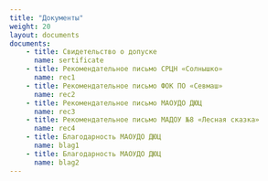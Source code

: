 ```yaml
---
title: "Документы"
weight: 20
layout: documents
documents:
    - title: Свидетельство о допуске
      name: sertificate
    - title: Рекомендательное письмо СРЦН «Солнышко»
      name: rec1
    - title: Рекомендательное письмо ФОК ПО «Севмаш»
      name: rec2
    - title: Рекомендательное письмо МАОУДО ДЮЦ
      name: rec3
    - title: Рекомендательное письмо МАДОУ №8 «Лесная сказка»
      name: rec4
    - title: Благодарность МАОУДО ДЮЦ
      name: blag1
    - title: Благодарность МАОУДО ДЮЦ
      name: blag2
---
```

